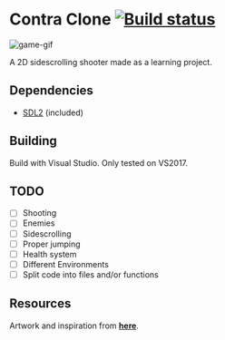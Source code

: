 # Contra Clone [![Build status](https://ci.appveyor.com/api/projects/status/y1c0ft42776q1915?svg=true)](https://ci.appveyor.com/project/babu-thomas/contra-clone)

![game-gif](https://i.imgur.com/U08r6uf.gif)

A 2D sidescrolling shooter made as a learning project.

## Dependencies

* [SDL2](https://www.libsdl.org/download-2.0.php) (included)

## Building

Build with Visual Studio. Only tested on VS2017.

## TODO

- [ ] Shooting
- [ ] Enemies
- [ ] Sidescrolling
- [ ] Proper jumping
- [ ] Health system
- [ ] Different Environments
- [ ] Split code into files and/or functions

## Resources

Artwork and inspiration from [**here**](https://www.youtube.com/watch?v=FCRmIoX6PTA).
